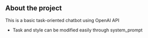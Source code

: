 ## About the project
This is a basic task-oriented chatbot using OpenAI API

- Task and style can be modified easily through system_prompt
